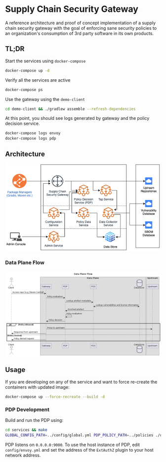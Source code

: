 # Supply Chain Security Gateway

A reference architecture and proof of concept implementation of a supply chain security gateway with the goal of enforcing sane security policies to an organization's consumption of 3rd party software in its own products.

## TL;DR

Start the services using `docker-compose`

```bash
docker-compose up -d
```

Verify all the services are active

```bash
docker-compose ps
```

Use the gateway using the `demo-client`

```bash
cd demo-client && ./gradlew assemble --refresh-dependencies
```

At this point, you should see logs generated by gateway and the policy decision service.

```bash
docker-compose logs envoy
docker-compose logs pdp
```

## Architecture

![HLD](docs/images/supply-chain-gateway-hld.png)

### Data Plane Flow

![Data Plane Flow](docs/images/data-plane-flow.png)

## Usage

If you are developing on any of the service and want to force re-create the containers with updated image:

```bash
docker-compose up --force-recreate --build -d
```

### PDP Development

Build and run the PDP using:

```bash
cd services && make
GLOBAL_CONFIG_PATH=../config/global.yml PDP_POLICY_PATH=../policies ./out/pdp-server
```

PDP listens on `0.0.0.0:9000`. To use the host instance of PDP, edit `config/envoy.yml` and set the address of the `ExtAuthZ` plugin to your host network address.
